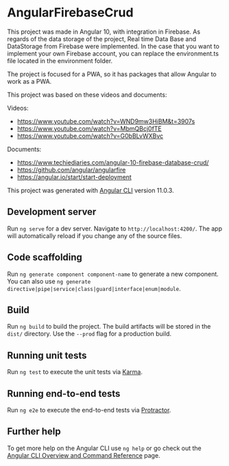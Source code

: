 # AngularFirebaseCrud

This project was made in Angular 10, with integration in Firebase. As regards of the data storage of the project, Real time Data Base and DataStorage from Firebase were implemented. In the case that you want to implement your own Firebase account, you can replace the environment.ts file located in the environment folder.

The project is focused for a PWA, so it has packages that allow Angular to work as a PWA.

This project was based on these videos and documents:

Videos:

- https://www.youtube.com/watch?v=WND9mw3HiBM&t=3907s
- https://www.youtube.com/watch?v=MbmQBcj0fTE
- https://www.youtube.com/watch?v=G0bBLvWXBvc

Documents:

- https://www.techiediaries.com/angular-10-firebase-database-crud/
- https://github.com/angular/angularfire
- https://angular.io/start/start-deployment

This project was generated with [Angular CLI](https://github.com/angular/angular-cli) version 11.0.3.

## Development server

Run `ng serve` for a dev server. Navigate to `http://localhost:4200/`. The app will automatically reload if you change any of the source files.

## Code scaffolding

Run `ng generate component component-name` to generate a new component. You can also use `ng generate directive|pipe|service|class|guard|interface|enum|module`.

## Build

Run `ng build` to build the project. The build artifacts will be stored in the `dist/` directory. Use the `--prod` flag for a production build.

## Running unit tests

Run `ng test` to execute the unit tests via [Karma](https://karma-runner.github.io).

## Running end-to-end tests

Run `ng e2e` to execute the end-to-end tests via [Protractor](http://www.protractortest.org/).

## Further help

To get more help on the Angular CLI use `ng help` or go check out the [Angular CLI Overview and Command Reference](https://angular.io/cli) page.
